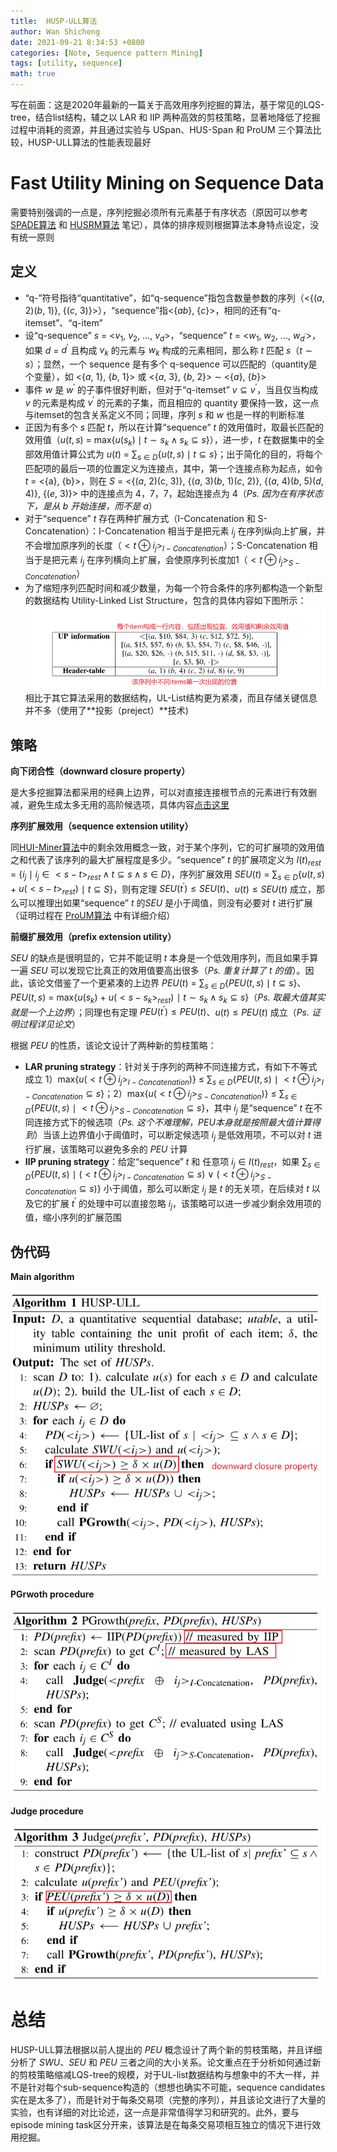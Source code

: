 ```yaml
---
title:  HUSP-ULL算法
author: Wan Shicheng
date: 2021-09-21 8:34:53 +0800
categories: [Note, Sequence pattern Mining]
tags: [utility, sequence]
math: true
---
```


写在前面：这是2020年最新的一篇关于高效用序列挖掘的算法，基于常见的LQS-tree，结合list结构，辅之以 LAR 和 IIP 两种高效的剪枝策略，显著地降低了挖掘过程中消耗的资源，并且通过实验与 USpan、HUS-Span 和 ProUM 三个算法比较，HUSP-ULL算法的性能表现最好

# Fast Utility Mining on Sequence Data

需要特别强调的一点是，序列挖掘必须所有元素基于有序状态（原因可以参考 [SPADE算法](https://suarne.github.io/posts/SPADE/) 和 [HUSRM算法](https://suarne.github.io/posts/HUSRM/) 笔记），具体的排序规则根据算法本身特点设定，没有统一原则

## 定义

+ “q-”符号指待“quantitative”，如“q-sequence”指包含数量参数的序列（<\{($a$, 2)($b$, 1)\}, \{($c$, 3)\}>），“sequence”指<\{$ab$\}, \{$c$\}>，相同的还有“q-itemset”、“q-item”
+ 设“q-sequence” $s$ = <$v_1$, $v_2$, $\ldots$, $v_d$>，“sequence” $t$ = <$w_1$, $w_2$, $\ldots$, $w_{d^\prime}$>，如果 $d$ = $d^\prime$ 且构成 $v_k$ 的元素与 $w_k$ 构成的元素相同，那么称 $t$ 匹配 $s$（$t \sim s$）；显然，一个 sequence 是有多个 q-sequence 可以匹配的（quantity是个变量），如 <{$a$, 1}, {$b$, 1}> 或 <{$a$, 3}, {$b$, 2}>  $\sim$ <{$a$}, {$b$}>
+ 事件 $w$ 是 $w^\prime$ 的子事件很好判断，但对于“q-itemset” $v \subseteq v^\prime$，当且仅当构成 $v$ 的元素是构成 $v^\prime$ 的元素的子集，而且相应的 quantity 要保持一致，这一点与itemset的包含关系定义不同；同理，序列 $s$ 和 $w$ 也是一样的判断标准
+ 正因为有多个 $s$ 匹配 $t$，所以在计算“sequence” $t$ 的效用值时，取最长匹配的效用值（$u(t, s)$ = max\{$u(s_{k}) \mid t \sim s_{k} \land s_{k} \subseteq s$\}），进一步，$t$ 在数据集中的全部效用值计算公式为 $u(t)$ = $\sum_{s \in D}$\{$u(t, s) \mid t \subseteq s$\}；出于简化的目的，将每个匹配项的最后一项的位置定义为连接点，其中，第一个连接点称为起点，如令 $t$ = <\{a\}, {b}>，则在 $S$ = <\{($a$, 2)(c, 3)\}, \{($a$, 3)($b$, 1)($c$, 2)\}, \{($a$, 4)($b$, 5)($d$, 4)\}, \{($e$, 3)\}> 中的连接点为 4，7，7，起始连接点为 4（_Ps. 因为在有序状态下，是从 $b$ 开始连接，而不是 $a$_）
+ 对于“sequence” $t$ 存在两种扩展方式（I-Concatenation 和 S-Concatenation）：I-Concatenation 相当于是把元素 $i_j$ 在序列纵向上扩展，并不会增加原序列的长度（$<t \oplus i_{j}>_{I-Concatenation}$）；S-Concatenation 相当于是把元素 $i_j$ 在序列横向上扩展，会使原序列长度加1（$<t \oplus i_{j}>_{S-Concatenation}$）
+ 为了缩短序列匹配时间和减少数量，为每一个符合条件的序列都构造一个新型的数据结构 Utility-Linked List Structure，包含的具体内容如下图所示：![UL-List](/assets/img/algorithm/HUSP-ULL算法/image-20210920152924972.png)相比于其它算法采用的数据结构，UL-List结构更为紧凑，而且存储关键信息并不多（使用了**投影（preject）**技术)

## 策略

**向下闭合性（downward closure property）**

是大多挖掘算法都采用的经典上边界，可以对直接连接根节点的元素进行有效删减，避免生成太多无用的高阶候选项，具体内容[点击这里](https://suarne.github.io/posts/%E8%BE%A8%E6%9E%90Apriori%E4%B8%8EFP-Growth/)

**序列扩展效用（sequence extension utility）**

同[HUI-Miner算法](https://suarne.github.io/posts/HUI-Miner%E7%AE%97%E6%B3%95/)中的剩余效用概念一致，对于某个序列，它的可扩展项的效用值之和代表了该序列的最大扩展程度是多少。“sequence” $t$ 的扩展项定义为 $I(t)_{rest}$ = \{$i_{j} \mid i_{j} \in <s - t>_{rest} \land t \subseteq s \land s \in D$\}，序列扩展效用 $SEU(t)$ = $\sum_{s \in D}$\{$u(t, s)$ + $u(<s-t>_{rest})$ $\mid$ $t \subseteq S$\}，则有定理 $SEU(t^\prime) \le SEU(t)$、$u(t) \le SEU(t)$ 成立，那么可以推理出如果“sequence” $t$ 的$SEU$ 是小于阈值，则没有必要对 $t$ 进行扩展（证明过程在 [ProUM算法](https://ieeexplore.ieee.org/document/4782959) 中有详细介绍）

**前缀扩展效用（prefix extension utility）**

$SEU$ 的缺点是很明显的，它并不能证明 $t$ 本身是一个低效用序列，而且如果手算一遍 $SEU$ 可以发现它比真正的效用值要高出很多（_Ps. 重复计算了 t 的值_）。因此，该论文借鉴了一个更紧凑的上边界 $PEU(t)$ = $\sum_{s \in D}$\{$PEU(t, s) \mid t \subseteq s$\}、$PEU(t, s)$ = max\{$u(s_{k})$ + $u(<s - s_{k}>_{rest})$ $\mid$ $t \sim s_{k} \land s_{k} \subseteq s$\}（_Ps. 取最大值其实就是一个上边界_）；同理也有定理 $PEU(t^\prime) \le PEU(t)$、$u(t) \le PEU(t)$ 成立（_Ps. 证明过程详见论文_）

根据 $PEU$ 的性质，该论文设计了两种新的剪枝策略：

+ **LAR pruning strategy**：针对关于序列的两种不同连接方式，有如下不等式成立 1）max\{$u(<t \oplus i_{j}>_{I-Concatenation})$\} $\le$ $\sum_{s \in D}$\{$PEU(t, s)$ $\mid$ $<t \oplus i_{j}>_{I-Concatenation} \subseteq s$\}；2）max\{$u(<t \oplus i_{j}>_{S-Concatenation})$\} $\le$ $\sum_{s \in D}$\{$PEU(t, s)$ $\mid$ $<t \oplus i_{j}>_{S-Concatenation} \subseteq s$\}，其中 $i_j$ 是“sequence” $t$ 在不同连接方式下的候选项（_Ps. 这个不难理解，PEU本身就是按照最大值计算得到_）当该上边界值小于阈值时，可以断定候选项 $i_j$ 是低效用项，不可以对 $t$ 进行扩展，该策略可以避免多余的 $PEU$ 计算
+ **IIP pruning strategy**：给定“sequence” $t$ 和 任意项 $i_{j} \in I(t)_{rest}$，如果 $\sum_{s \in D}$\{$PEU(t, s)$ $\mid$ ($<t \oplus i_{j}>_{I-Concatenation} \subseteq s$) $\lor$ ($<t \oplus i_{j}>_{S-Concatenation} \subseteq s$)\} 小于阈值，那么可以断定 $i_j$ 是 $t$ 的无关项，在后续对 $t$ 以及它的扩展 $t^\prime$ 的处理中可以直接忽略 $i_j$，该策略可以进一步减少剩余效用项的值，缩小序列的扩展范围

## 伪代码

**Main algorithm**

![image-20210921080010290](/assets/img/algorithm/HUSP-ULL算法/image-20210921080010290.png)

**PGrwoth procedure**

![image-20210921080108262](/assets/img/algorithm/HUSP-ULL算法/image-20210921080108262.png)

**Judge procedure**

![image-20210921080224735](/assets/img/algorithm/HUSP-ULL算法/image-20210921080224735.png)

# 总结

HUSP-ULL算法根据以前人提出的 $PEU$ 概念设计了两个新的剪枝策略，并且详细分析了 $SWU$、$SEU$ 和 $PEU$ 三者之间的大小关系。论文重点在于分析如何通过新的剪枝策略缩减LQS-tree的规模，对于UL-list数据结构与想象中的不大一样，并不是针对每个sub-sequence构造的（想想也确实不可能，sequence candidates实在是太多了），而是针对于每条交易项（完整的序列），并且该论文进行了大量的实验，也有详细的对比论述，这一点是非常值得学习和研究的。此外，要与episode mining task区分开来，该算法是在每条交易项相互独立的情况下进行效用挖掘。
